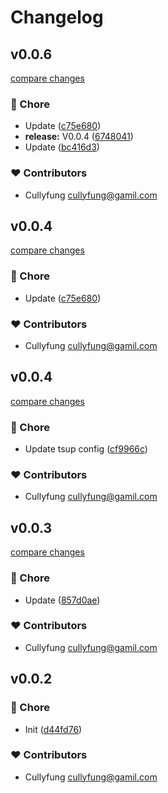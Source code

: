 # Changelog


## v0.0.6

[compare changes](https://github.com/cullyfung/compare-code/compare/v0.0.4...v0.0.6)

### 🏡 Chore

- Update ([c75e680](https://github.com/cullyfung/compare-code/commit/c75e680))
- **release:** V0.0.4 ([6748041](https://github.com/cullyfung/compare-code/commit/6748041))
- Update ([bc416d3](https://github.com/cullyfung/compare-code/commit/bc416d3))

### ❤️ Contributors

- Cullyfung <cullyfung@gamil.com>

## v0.0.4

[compare changes](https://github.com/cullyfung/compare-code/compare/v0.0.4...v0.0.4)

### 🏡 Chore

- Update ([c75e680](https://github.com/cullyfung/compare-code/commit/c75e680))

### ❤️ Contributors

- Cullyfung <cullyfung@gamil.com>

## v0.0.4

[compare changes](https://github.com/cullyfung/compare-code/compare/v0.0.3...v0.0.4)

### 🏡 Chore

- Update tsup config ([cf9966c](https://github.com/cullyfung/compare-code/commit/cf9966c))

### ❤️ Contributors

- Cullyfung <cullyfung@gamil.com>

## v0.0.3

[compare changes](https://github.com/cullyfung/compare-code/compare/v0.0.2...v0.0.3)

### 🏡 Chore

- Update ([857d0ae](https://github.com/cullyfung/compare-code/commit/857d0ae))

### ❤️ Contributors

- Cullyfung <cullyfung@gamil.com>

## v0.0.2


### 🏡 Chore

- Init ([d44fd76](https://github.com/cullyfung/compare-code/commit/d44fd76))

### ❤️ Contributors

- Cullyfung <cullyfung@gamil.com>

